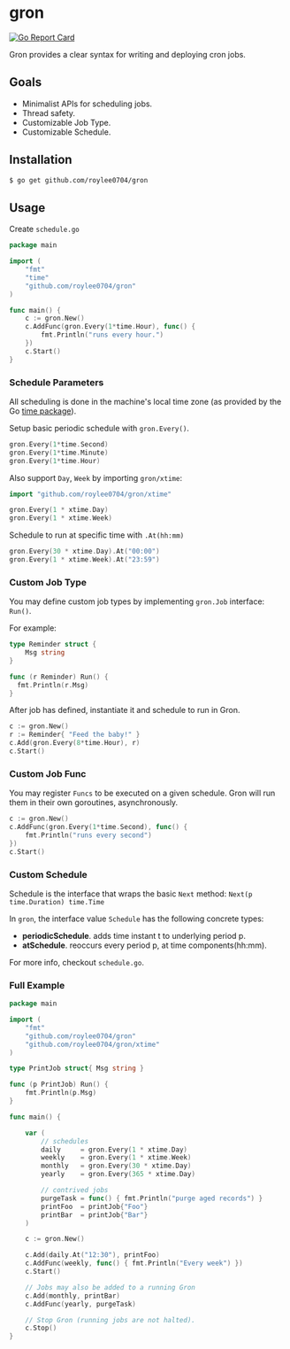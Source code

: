 # gron

[![Go Report Card](https://goreportcard.com/badge/github.com/fred07/gron)](https://goreportcard.com/report/github.com/fred07/gron)

Gron provides a clear syntax for writing and deploying cron jobs.

## Goals

- Minimalist APIs for scheduling jobs.
- Thread safety.
- Customizable Job Type.
- Customizable Schedule.

## Installation

```sh
$ go get github.com/roylee0704/gron
```

## Usage

Create `schedule.go`

```go
package main

import (
	"fmt"
	"time"
	"github.com/roylee0704/gron"
)

func main() {
	c := gron.New()
	c.AddFunc(gron.Every(1*time.Hour), func() {
		fmt.Println("runs every hour.")
	})
	c.Start()
}
```

### Schedule Parameters

All scheduling is done in the machine's local time zone (as provided by the Go [time package](http://www.golang.org/pkg/time)).

Setup basic periodic schedule with `gron.Every()`.

```go
gron.Every(1*time.Second)
gron.Every(1*time.Minute)
gron.Every(1*time.Hour)
```

Also support `Day`, `Week` by importing `gron/xtime`:

```go
import "github.com/roylee0704/gron/xtime"

gron.Every(1 * xtime.Day)
gron.Every(1 * xtime.Week)
```

Schedule to run at specific time with `.At(hh:mm)`

```go
gron.Every(30 * xtime.Day).At("00:00")
gron.Every(1 * xtime.Week).At("23:59")
```

### Custom Job Type

You may define custom job types by implementing `gron.Job` interface: `Run()`.

For example:

```go
type Reminder struct {
	Msg string
}

func (r Reminder) Run() {
  fmt.Println(r.Msg)
}
```

After job has defined, instantiate it and schedule to run in Gron.

```go
c := gron.New()
r := Reminder{ "Feed the baby!" }
c.Add(gron.Every(8*time.Hour), r)
c.Start()
```

### Custom Job Func

You may register `Funcs` to be executed on a given schedule. Gron will run them in their own goroutines, asynchronously.

```go
c := gron.New()
c.AddFunc(gron.Every(1*time.Second), func() {
	fmt.Println("runs every second")
})
c.Start()
```

### Custom Schedule

Schedule is the interface that wraps the basic `Next` method: `Next(p time.Duration) time.Time`

In `gron`, the interface value `Schedule` has the following concrete types:

- **periodicSchedule**. adds time instant t to underlying period p.
- **atSchedule**. reoccurs every period p, at time components(hh:mm).

For more info, checkout `schedule.go`.

### Full Example

```go
package main

import (
	"fmt"
	"github.com/roylee0704/gron"
	"github.com/roylee0704/gron/xtime"
)

type PrintJob struct{ Msg string }

func (p PrintJob) Run() {
	fmt.Println(p.Msg)
}

func main() {

	var (
		// schedules
		daily     = gron.Every(1 * xtime.Day)
		weekly    = gron.Every(1 * xtime.Week)
		monthly   = gron.Every(30 * xtime.Day)
		yearly    = gron.Every(365 * xtime.Day)

		// contrived jobs
		purgeTask = func() { fmt.Println("purge aged records") }
		printFoo  = printJob{"Foo"}
		printBar  = printJob{"Bar"}
	)

	c := gron.New()

	c.Add(daily.At("12:30"), printFoo)
	c.AddFunc(weekly, func() { fmt.Println("Every week") })
	c.Start()

	// Jobs may also be added to a running Gron
	c.Add(monthly, printBar)
	c.AddFunc(yearly, purgeTask)

	// Stop Gron (running jobs are not halted).
	c.Stop()
}
```
